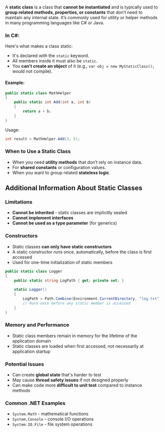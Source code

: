 A **static class** is a class that **cannot be instantiated** and is typically used to **group related methods, properties, or constants** that don’t need to maintain any internal state. It’s commonly used for utility or helper methods in many programming languages like C# or Java. 

### In C#:

Here's what makes a class static:
- It's declared with the `static` keyword.
- All members inside it must also be `static`.
- You **can't create an object** of it (e.g., `var obj = new MyStaticClass();` would not compile).

#### Example:

```csharp
public static class MathHelper
{
    public static int Add(int a, int b)
    {
        return a + b;
    }
}
```

Usage:

```csharp
int result = MathHelper.Add(3, 5);
```

### When to Use a Static Class
- When you need **utility methods** that don’t rely on instance data.
- For **shared constants** or configuration values.
- When you want to group related **stateless logic**.

## Additional Information About Static Classes


### Limitations
- **Cannot be inherited** - static classes are implicitly sealed
- **Cannot implement interfaces**
- **Cannot be used as a type parameter** (for generics)

### Constructors
- Static classes **can only have static constructors**
- A static constructor runs once, automatically, before the class is first accessed
- Used for one-time initialization of static members

```csharp
public static class Logger
{
    public static string LogPath { get; private set; }
    
    static Logger()
    {
        LogPath = Path.Combine(Environment.CurrentDirectory, "log.txt");
        // Runs once before any static member is accessed
    }
}
```

### Memory and Performance
- Static class members remain in memory for the lifetime of the application domain
- Static classes are loaded when first accessed, not necessarily at application startup

### Potential Issues
- Can create **global state** that's harder to test
- May cause **thread safety issues** if not designed properly
- Can make code more **difficult to unit test** compared to instance methods

### Common .NET Examples
- `System.Math` - mathematical functions
- `System.Console` - console I/O operations
- `System.IO.File` - file system operations